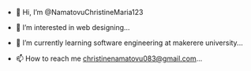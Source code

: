 - 👋 Hi, I’m @NamatovuChristineMaria123
- 👀 I’m interested in web designing...
- 🌱 I’m currently learning software engineering at makerere university...
  
- 📫 How to reach me christinenamatovu083@gmail.com...

<!---
NamatovuChristineMaria123/NamatovuChristineMaria123 is a ✨ special ✨ repository because its `README.md` (this file) appears on your GitHub profile.
You can click the Preview link to take a look at your changes.
--->
